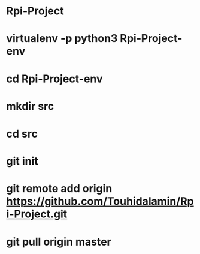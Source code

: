 # Rpi-Project
# virtualenv -p python3 Rpi-Project-env
# cd Rpi-Project-env
# mkdir src
# cd src
# git init
# git remote add origin https://github.com/Touhidalamin/Rpi-Project.git
# git pull origin master
